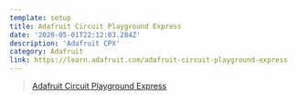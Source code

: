 ```yaml
---
template: setup
title: Adafruit Circuit Playground Express
date: '2020-05-01T22:12:03.284Z'
description: 'Adafruit CPX'
category: Adafruit
link: https://learn.adafruit.com/adafruit-circuit-playground-express
---
```


> [Adafruit Circuit Playground Express](https://learn.adafruit.com/adafruit-circuit-playground-express)
